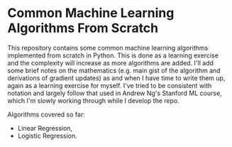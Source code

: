 # Common Machine Learning Algorithms From Scratch
This repository contains some common machine learning algorithms implemented from scratch in Python. This is done as a learning exercise and the complexity will increase as more algorithms are added. I'll add some brief notes on the mathematics (e.g. main gist of the algorithm and derivations of gradient updates) as and when I have time to write them up, again as a learning exercise for myself. I've tried to be consistent with notation and largely follow that used in Andrew Ng's Stanford ML course, which I'm slowly working through while I develop the repo.

Algorithms covered so far:
- Linear Regression,
- Logistic Regression.